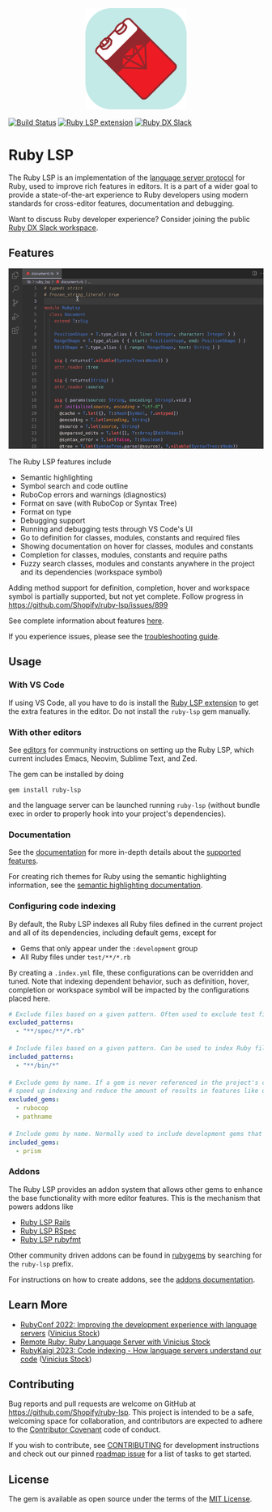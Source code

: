 <p align="center">
  <img alt="Ruby LSP logo" width="200" src="vscode/icon.png" />
</p>

[![Build Status](https://github.com/Shopify/ruby-lsp/workflows/CI/badge.svg)](https://github.com/Shopify/ruby-lsp/actions/workflows/ci.yml)
[![Ruby LSP extension](https://img.shields.io/badge/VS%20Code-Ruby%20LSP-success?logo=visual-studio-code)](https://marketplace.visualstudio.com/items?itemName=Shopify.ruby-lsp)
[![Ruby DX Slack](https://img.shields.io/badge/Slack-Ruby%20DX-success?logo=slack)](https://join.slack.com/t/ruby-dx/shared_invite/zt-2c8zjlir6-uUDJl8oIwcen_FS_aA~b6Q)

# Ruby LSP

The Ruby LSP is an implementation of the [language server protocol](https://microsoft.github.io/language-server-protocol/)
for Ruby, used to improve rich features in editors. It is a part of a wider goal to provide a state-of-the-art
experience to Ruby developers using modern standards for cross-editor features, documentation and debugging.

Want to discuss Ruby developer experience? Consider joining the public
[Ruby DX Slack workspace](https://join.slack.com/t/ruby-dx/shared_invite/zt-2c8zjlir6-uUDJl8oIwcen_FS_aA~b6Q).

## Features

![Ruby LSP demo](vscode/extras/ruby_lsp_demo.gif)

The Ruby LSP features include

- Semantic highlighting
- Symbol search and code outline
- RuboCop errors and warnings (diagnostics)
- Format on save (with RuboCop or Syntax Tree)
- Format on type
- Debugging support
- Running and debugging tests through VS Code's UI
- Go to definition for classes, modules, constants and required files
- Showing documentation on hover for classes, modules and constants
- Completion for classes, modules, constants and require paths
- Fuzzy search classes, modules and constants anywhere in the project and its dependencies (workspace symbol)

Adding method support for definition, completion, hover and workspace symbol is partially supported, but not yet complete. Follow progress in https://github.com/Shopify/ruby-lsp/issues/899

See complete information about features [here](https://shopify.github.io/ruby-lsp/RubyLsp/Requests.html).

If you experience issues, please see the [troubleshooting
guide](https://github.com/Shopify/ruby-lsp/blob/main/TROUBLESHOOTING.md).

## Usage

### With VS Code

If using VS Code, all you have to do is install the [Ruby LSP
extension](https://marketplace.visualstudio.com/items?itemName=Shopify.ruby-lsp) to get the extra features in the
editor. Do not install the `ruby-lsp` gem manually.

### With other editors

See [editors](EDITORS.md) for community instructions on setting up the Ruby LSP, which current includes Emacs, Neovim, Sublime Text, and Zed.

The gem can be installed by doing
```shell
gem install ruby-lsp
```

and the language server can be launched running `ruby-lsp` (without bundle exec in order to properly hook into your
project's dependencies).

### Documentation

See the [documentation](https://shopify.github.io/ruby-lsp) for more in-depth details about the
[supported features](https://shopify.github.io/ruby-lsp/RubyLsp/Requests.html).

For creating rich themes for Ruby using the semantic highlighting information, see the [semantic highlighting
documentation](SEMANTIC_HIGHLIGHTING.md).

### Configuring code indexing

By default, the Ruby LSP indexes all Ruby files defined in the current project and all of its dependencies, including
default gems, except for

- Gems that only appear under the `:development` group
- All Ruby files under `test/**/*.rb`

By creating a `.index.yml` file, these configurations can be overridden and tuned. Note that indexing dependent behavior, such as definition, hover, completion or workspace symbol will be impacted by the configurations placed here.

```yaml
# Exclude files based on a given pattern. Often used to exclude test files or fixtures
excluded_patterns:
  - "**/spec/**/*.rb"

# Include files based on a given pattern. Can be used to index Ruby files that use different extensions
included_patterns:
  - "**/bin/*"

# Exclude gems by name. If a gem is never referenced in the project's code and is only used as a tool, excluding it will
# speed up indexing and reduce the amount of results in features like definition or completion
excluded_gems:
  - rubocop
  - pathname

# Include gems by name. Normally used to include development gems that are excluded by default
included_gems:
  - prism
```

### Addons

The Ruby LSP provides an addon system that allows other gems to enhance the base functionality with more editor
features. This is the mechanism that powers addons like

- [Ruby LSP Rails](https://github.com/Shopify/ruby-lsp-rails)
- [Ruby LSP RSpec](https://github.com/st0012/ruby-lsp-rspec)
- [Ruby LSP rubyfmt](https://github.com/jscharf/ruby-lsp-rubyfmt)

Other community driven addons can be found in [rubygems](https://rubygems.org/search?query=name%3A+ruby-lsp) by
searching for the `ruby-lsp` prefix.

For instructions on how to create addons, see the [addons documentation](ADDONS.md).

## Learn More

* [RubyConf 2022: Improving the development experience with language servers](https://www.youtube.com/watch?v=kEfXPTm1aCI) ([Vinicius Stock](https://github.com/vinistock))
* [Remote Ruby: Ruby Language Server with Vinicius Stock](https://remoteruby.com/221)
* [RubyKaigi 2023: Code indexing - How language servers understand our code](https://www.youtube.com/watch?v=ks3tQojSJLU) ([Vinicius Stock](https://github.com/vinistock))

## Contributing

Bug reports and pull requests are welcome on GitHub at https://github.com/Shopify/ruby-lsp.  This project is intended to
be a safe, welcoming space for collaboration, and contributors are expected to adhere to the [Contributor
Covenant](CODE_OF_CONDUCT.md) code of conduct.

If you wish to contribute, see [CONTRIBUTING](CONTRIBUTING.md) for development instructions and check out our pinned
[roadmap issue](https://github.com/Shopify/ruby-lsp/issues) for a list of tasks to get started.

## License

The gem is available as open source under the terms of the [MIT License](LICENSE.txt).
